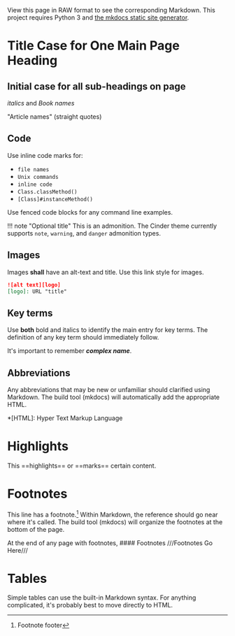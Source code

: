 View this page in RAW format to see the corresponding Markdown. This project requires Python 3 and [the mkdocs static site generator][mkdocs].

[mkdocs]:https://www.mkdocs.org/user-guide/writing-your-docs/#writing-with-markdown

# Title Case for One Main Page Heading

## Initial case for all sub-headings on page

_italics_ and _Book names_

"Article names" (straight quotes)

## Code

Use inline code marks for:

* `file names`
* `Unix commands`
* `inline code`
* `Class.classMethod()`
* `[Class]#instanceMethod()`

Use fenced code blocks for any command line examples.

!!! note "Optional title"
    This is an admonition. The Cinder theme currently supports `note`, `warning`, and `danger` admonition types.

## Images
Images **shall** have an alt-text and title. Use this link style for images.

```markdown
![alt text][logo]
[logo]: URL "title"
```

## Key terms
Use **both** bold and italics to identify the main entry for key terms. The definition of any key term should immediately follow.

It's important to remember _**complex name**_.

## Abbreviations
Any abbreviations that may be new or unfamiliar should clarified using Markdown. The build tool (mkdocs) will automatically add the appropriate HTML.

*[HTML]: Hyper Text Markup Language

# Highlights
This ==highlights== or ==marks== certain content.

# Footnotes
This line has a footnote.[^fn] Within Markdown, the reference should go near where it's called. The build tool (mkdocs) will organize the footnotes at the bottom of the page.

At the end of any page with footnotes,
    #### Footnotes
    ///Footnotes Go Here///

[^fn]: Footnote footer

# Tables
Simple tables can use the built-in Markdown syntax. For anything complicated, it's probably best to move directly to HTML.

